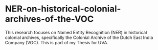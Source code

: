 # NER-on-historical-colonial-archives-of-the-VOC
This research focuses on Named Entity Recognition (NER) in historical colonial archives, specifically the Colonial Archive of the Dutch East India Company (VOC). This is part of my Thesis for UVA. 
